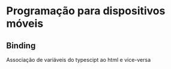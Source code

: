 # Programação para dispositivos móveis

## Binding

Associação de variáveis do typescipt ao html e vice-versa
